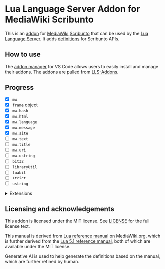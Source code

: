 # Lua Language Server Addon for MediaWiki Scribunto

This is an [addon](https://github.com/LuaLS/lua-language-server/wiki/Addons) for [MediaWiki](https://mediawiki.org) [Scribunto](https://mediawiki.org/wiki/Extension:Scribunto) that can be used by the [Lua Language Server](https://github.com/LuaLS/lua-language-server). It adds [definitions](https://luals.github.io/wiki/definition-files/) for Scribunto APIs.

## How to use

The [addon manager](https://luals.github.io/wiki/addons/#installing-addons) for VS Code allows users to easily install and manage their addons. The addons are pulled from [LLS-Addons](https://github.com/LuaLS/LLS-Addons).

<!-- To add your addon to the addon manager, please read the [README for LLS-Addons](https://github.com/LuaLS/LLS-Addons#readme). -->

## Progress

- [x] `mw`
- [x] `frame` object
- [x] `mw.hash`
- [x] `mw.html`
- [x] `mw.language`
- [x] `mw.message`
- [x] `mw.site`
- [ ] `mw.text`
- [ ] `mw.title`
- [ ] `mw.uri`
- [ ] `mw.ustring`
- [ ] `bit32`
- [ ] `libraryUtil`
- [ ] `luabit`
- [ ] `strict`
- [ ] `ustring`

<details>
<summary>Extensions</summary>
- [ ] `mw.wikibase`
- [ ] `mw.wikibase.lexeme`
- [ ] `mw.wikibase.mediainfo`
- [ ] `mw.bcmath`
- [ ] `mw.smw`
- [ ] `mw.ext.data`
- [ ] `mw.ext.cargo`
- [ ] `mw.ext.cattools`
- [ ] `mw.ext.FlaggedRevs`
- [ ] `mw.ext.TitleBlacklist`
- [ ] `mw.ext.ParserFunctions`
- [ ] `mw.ext.proofreadPage`
- [ ] `mw.ext.articlePlaceholder`
- [ ] `mw.ext.externalData`
- [ ] `mw.ext.UnlinkedWikibase`
- [ ] `mw.ext.seo`
- [ ] `mw.slots`
</details>

## Licensing and acknowledgements

This addon is licensed under the MIT license. See [LICENSE](LICENSE) for the full license text.

This manual is derived from [Lua reference manual](https://www.mediawiki.org/wiki/Extension:Scribunto/Lua_reference_manual) on MediaWiki.org, which is further derived from the [Lua 5.1 reference manual](https://www.lua.org/manual/5.1/index.html), both of which are available under the MIT license.

Generative AI is used to help generate the definitions based on the manual, which are further refined by human.
